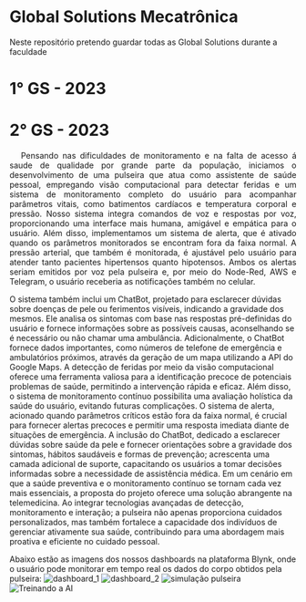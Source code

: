 # Global Solutions Mecatrônica

Neste repositório pretendo guardar todas as Global Solutions durante a faculdade


# 1° GS - 2023 


# 2° GS - 2023

<p style="  text-indent: 20px; text-align: justify;">Pensando nas dificuldades de monitoramento e na falta de acesso á saude de qualidade por grande parte da população, iniciamos o desenvolvimento de uma pulseira que atua como assistente de saúde pessoal, empregando visão computacional para detectar feridas e um sistema de monitoramento completo do usuário para acompanhar parâmetros vitais, como batimentos cardíacos e temperatura corporal e pressão. Nosso sistema integra comandos de voz e respostas por voz, proporcionando uma interface mais humana, amigável e empática para o usuário.
Além disso, implementamos um sistema de alerta, que é ativado quando os parâmetros monitorados se encontram fora da faixa normal. A pressão arterial, que também é monitorada, é ajustável pelo usuário para atender tanto pacientes hipertensos quanto hipotensos. Ambos os alertas seriam emitidos por voz pela pulseira e, por meio do Node-Red, AWS e Telegram, o usuário receberia as notificações também no celular. <br> </p>
  O sistema também inclui um ChatBot, projetado para esclarecer dúvidas sobre doenças de pele ou ferimentos visíveis, indicando a gravidade dos mesmos. Ele analisa os sintomas com base nas respostas pré-definidas do usuário e fornece informações sobre as possíveis causas, aconselhando se é necessário ou não chamar uma ambulância. Adicionalmente, o ChatBot fornece dados importantes, como números de telefone de emergência e ambulatórios próximos, através da geração de um mapa utilizando a API do Google Maps.
A detecção de feridas por meio da visão computacional oferece uma ferramenta valiosa para a identificação precoce de potenciais problemas de saúde, permitindo a intervenção rápida e eficaz. Além disso, o sistema de monitoramento contínuo possibilita uma avaliação holística da saúde do usuário, evitando futuras complicações.
O sistema de alerta, acionado quando parâmetros críticos estão fora da faixa normal, é crucial para fornecer alertas precoces e permitir uma resposta imediata diante de situações de emergência. A inclusão do ChatBot, dedicado a esclarecer dúvidas sobre saúde da pele e fornecer orientações sobre a gravidade dos sintomas, hábitos saudáveis e formas de prevenção; acrescenta uma camada adicional de suporte, capacitando os usuários a tomar decisões informadas sobre a necessidade de assistência médica.
Em um cenário em que a saúde preventiva e o monitoramento contínuo se tornam cada vez mais essenciais, a proposta do projeto oferece uma solução abrangente na telemedicina. Ao integrar tecnologias avançadas de detecção, monitoramento e interação; a pulseira não apenas proporciona cuidados personalizados, mas também fortalece a capacidade dos indivíduos de gerenciar ativamente sua saúde, contribuindo para uma abordagem mais proativa e eficiente no cuidado pessoal.

Abaixo estão as imagens dos nossos dashboards na plataforma Blynk, onde o usuário pode monitorar em tempo real os dados do corpo obtidos pela pulseira:
![dashboard_1](https://github.com/le0nardomartins/Global-Solutions-Meca/assets/98195508/922e47f4-7114-4015-89ac-3d53754fea3d)
![dashboard_2](https://github.com/le0nardomartins/Global-Solutions-Meca/assets/98195508/6c9bd4af-254f-4cca-82af-b54fdc025fb4)
![simulação pulseira](https://github.com/le0nardomartins/Global-Solutions-Meca/assets/98195508/c326f49d-a3df-457e-aa09-4303f5862465)
![Treinando a AI](https://github.com/le0nardomartins/Global-Solutions-Meca/assets/98195508/fbaff1bb-2e91-4579-9cad-f5a9f8bf9c6e)

